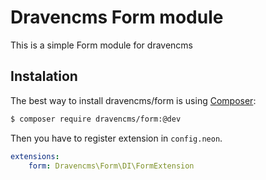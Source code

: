 # Dravencms Form module

This is a simple Form module for dravencms

## Instalation

The best way to install dravencms/form is using  [Composer](http://getcomposer.org/):


```sh
$ composer require dravencms/form:@dev
```

Then you have to register extension in `config.neon`.

```yaml
extensions:
    form: Dravencms\Form\DI\FormExtension
```
